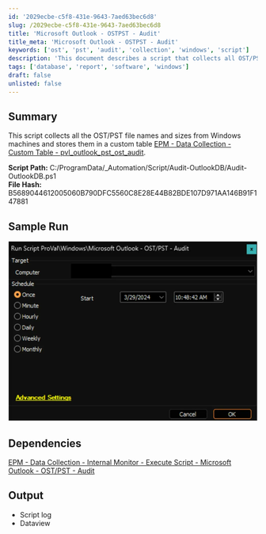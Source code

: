 ```yaml
---
id: '2029ecbe-c5f8-431e-9643-7aed63bec6d8'
slug: /2029ecbe-c5f8-431e-9643-7aed63bec6d8
title: 'Microsoft Outlook - OSTPST - Audit'
title_meta: 'Microsoft Outlook - OSTPST - Audit'
keywords: ['ost', 'pst', 'audit', 'collection', 'windows', 'script']
description: 'This document describes a script that collects all OST/PST file names and sizes from Windows machines, storing the data in a custom table for auditing purposes. It includes details about the script path, file hash, sample run output, dependencies, and the expected output from the script.'
tags: ['database', 'report', 'software', 'windows']
draft: false
unlisted: false
---
```


## Summary

This script collects all the OST/PST file names and sizes from Windows machines and stores them in a custom table [EPM - Data Collection - Custom Table - pvl_outlook_pst_ost_audit](/docs/bea56cbb-3761-452a-9493-08a88bc6dbab).

**Script Path:** C:/ProgramData/_Automation/Script/Audit-OutlookDB/Audit-OutlookDB.ps1  
**File Hash:** B5689044612005060B790DFC5560C8E28E44B82BDE107D971AA146B91F147881

## Sample Run

![Sample Run](../../../static/img/docs/2029ecbe-c5f8-431e-9643-7aed63bec6d8/image_1.webp)

## Dependencies

[EPM - Data Collection - Internal Monitor - Execute Script - Microsoft Outlook - OST/PST - Audit](/docs/d801eb05-05a3-4271-aa8c-a8ea4941f4eb)

## Output

- Script log
- Dataview
